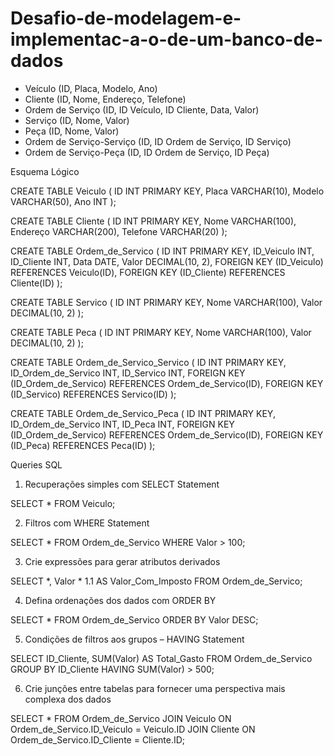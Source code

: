 # Desafio-de-modelagem-e-implementac-a-o-de-um-banco-de-dados


- Veículo (ID, Placa, Modelo, Ano)
- Cliente (ID, Nome, Endereço, Telefone)
- Ordem de Serviço (ID, ID Veículo, ID Cliente, Data, Valor)
- Serviço (ID, Nome, Valor)
- Peça (ID, Nome, Valor)
- Ordem de Serviço-Serviço (ID, ID Ordem de Serviço, ID Serviço)
- Ordem de Serviço-Peça (ID, ID Ordem de Serviço, ID Peça)

Esquema Lógico


CREATE TABLE Veiculo (
  ID INT PRIMARY KEY,
  Placa VARCHAR(10),
  Modelo VARCHAR(50),
  Ano INT
);

CREATE TABLE Cliente (
  ID INT PRIMARY KEY,
  Nome VARCHAR(100),
  Endereço VARCHAR(200),
  Telefone VARCHAR(20)
);

CREATE TABLE Ordem_de_Servico (
  ID INT PRIMARY KEY,
  ID_Veiculo INT,
  ID_Cliente INT,
  Data DATE,
  Valor DECIMAL(10, 2),
  FOREIGN KEY (ID_Veiculo) REFERENCES Veiculo(ID),
  FOREIGN KEY (ID_Cliente) REFERENCES Cliente(ID)
);

CREATE TABLE Servico (
  ID INT PRIMARY KEY,
  Nome VARCHAR(100),
  Valor DECIMAL(10, 2)
);

CREATE TABLE Peca (
  ID INT PRIMARY KEY,
  Nome VARCHAR(100),
  Valor DECIMAL(10, 2)
);

CREATE TABLE Ordem_de_Servico_Servico (
  ID INT PRIMARY KEY,
  ID_Ordem_de_Servico INT,
  ID_Servico INT,
  FOREIGN KEY (ID_Ordem_de_Servico) REFERENCES Ordem_de_Servico(ID),
  FOREIGN KEY (ID_Servico) REFERENCES Servico(ID)
);

CREATE TABLE Ordem_de_Servico_Peca (
  ID INT PRIMARY KEY,
  ID_Ordem_de_Servico INT,
  ID_Peca INT,
  FOREIGN KEY (ID_Ordem_de_Servico) REFERENCES Ordem_de_Servico(ID),
  FOREIGN KEY (ID_Peca) REFERENCES Peca(ID)
);


Queries SQL

1. Recuperações simples com SELECT Statement


SELECT * FROM Veiculo;


2. Filtros com WHERE Statement


SELECT * FROM Ordem_de_Servico WHERE Valor > 100;


3. Crie expressões para gerar atributos derivados


SELECT *, Valor * 1.1 AS Valor_Com_Imposto FROM Ordem_de_Servico;


4. Defina ordenações dos dados com ORDER BY


SELECT * FROM Ordem_de_Servico ORDER BY Valor DESC;


5. Condições de filtros aos grupos – HAVING Statement


SELECT ID_Cliente, SUM(Valor) AS Total_Gasto
FROM Ordem_de_Servico
GROUP BY ID_Cliente
HAVING SUM(Valor) > 500;


6. Crie junções entre tabelas para fornecer uma perspectiva mais complexa dos dados


SELECT *
FROM Ordem_de_Servico
JOIN Veiculo ON Ordem_de_Servico.ID_Veiculo = Veiculo.ID
JOIN Cliente ON Ordem_de_Servico.ID_Cliente = Cliente.ID;

